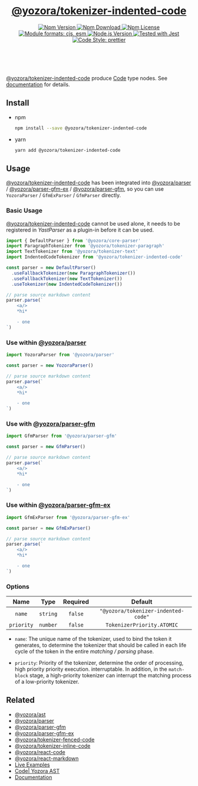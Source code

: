 <!-- :begin use tokenizer/banner -->

<header>
  <h1 align="center">
    <a href="https://github.com/yozorajs/yozora/tree/v2.3.9/tokenizers/indented-code#readme">@yozora/tokenizer-indented-code</a>
  </h1>
  <div align="center">
    <a href="https://www.npmjs.com/package/@yozora/tokenizer-indented-code">
      <img
        alt="Npm Version"
        src="https://img.shields.io/npm/v/@yozora/tokenizer-indented-code.svg"
      />
    </a>
    <a href="https://www.npmjs.com/package/@yozora/tokenizer-indented-code">
      <img
        alt="Npm Download"
        src="https://img.shields.io/npm/dm/@yozora/tokenizer-indented-code.svg"
      />
    </a>
    <a href="https://www.npmjs.com/package/@yozora/tokenizer-indented-code">
      <img
        alt="Npm License"
        src="https://img.shields.io/npm/l/@yozora/tokenizer-indented-code.svg"
      />
    </a>
    <a href="#install">
      <img
        alt="Module formats: cjs, esm"
        src="https://img.shields.io/badge/module_formats-cjs%2C%20esm-green.svg"
      />
    </a>
    <a href="https://github.com/nodejs/node">
      <img
        alt="Node.js Version"
        src="https://img.shields.io/node/v/@yozora/tokenizer-indented-code"
      />
    </a>
    <a href="https://github.com/facebook/jest">
      <img
        alt="Tested with Jest"
        src="https://img.shields.io/badge/tested_with-jest-9c465e.svg"
      />
    </a>
    <a href="https://github.com/prettier/prettier">
      <img
        alt="Code Style: prettier"
        src="https://img.shields.io/badge/code_style-prettier-ff69b4.svg?style=flat-square"
      />
    </a>
  </div>
</header>
<br/>

<!-- :end -->

[@yozora/tokenizer-indented-code] produce [Code][node-type] type nodes. See [documentation][docpage]
for details.

<!-- :begin use tokenizer/usage -->

## Install

- npm

  ```bash
  npm install --save @yozora/tokenizer-indented-code
  ```

- yarn

  ```bash
  yarn add @yozora/tokenizer-indented-code
  ```

## Usage

[@yozora/tokenizer-indented-code][] has been integrated into [@yozora/parser][] /
[@yozora/parser-gfm-ex][] / [@yozora/parser-gfm][], so you can use `YozoraParser` / `GfmExParser` /
`GfmParser` directly.

### Basic Usage

[@yozora/tokenizer-indented-code][] cannot be used alone, it needs to be registered in _YastParser_
as a plugin-in before it can be used.

```typescript {4,9}
import { DefaultParser } from '@yozora/core-parser'
import ParagraphTokenizer from '@yozora/tokenizer-paragraph'
import TextTokenizer from '@yozora/tokenizer-text'
import IndentedCodeTokenizer from '@yozora/tokenizer-indented-code'

const parser = new DefaultParser()
  .useFallbackTokenizer(new ParagraphTokenizer())
  .useFallbackTokenizer(new TextTokenizer())
  .useTokenizer(new IndentedCodeTokenizer())

// parse source markdown content
parser.parse(`
    <a/>
    *hi*

    - one
`)
```

### Use within [@yozora/parser][]

```typescript
import YozoraParser from '@yozora/parser'

const parser = new YozoraParser()

// parse source markdown content
parser.parse(`
    <a/>
    *hi*

    - one
`)
```

### Use with [@yozora/parser-gfm][]

```typescript
import GfmParser from '@yozora/parser-gfm'

const parser = new GfmParser()

// parse source markdown content
parser.parse(`
    <a/>
    *hi*

    - one
`)
```

### Use within [@yozora/parser-gfm-ex][]

```typescript
import GfmExParser from '@yozora/parser-gfm-ex'

const parser = new GfmExParser()

// parse source markdown content
parser.parse(`
    <a/>
    *hi*

    - one
`)
```

### Options

|    Name    |   Type   | Required |               Default               |
| :--------: | :------: | :------: | :---------------------------------: |
|   `name`   | `string` | `false`  | `"@yozora/tokenizer-indented-code"` |
| `priority` | `number` | `false`  |     `TokenizerPriority.ATOMIC`      |

- `name`: The unique name of the tokenizer, used to bind the token it generates, to determine the
  tokenizer that should be called in each life cycle of the token in the entire _matching / parsing_
  phase.

- `priority`: Priority of the tokenizer, determine the order of processing, high priority priority
  execution. interruptable. In addition, in the `match-block` stage, a high-priority tokenizer can
  interrupt the matching process of a low-priority tokenizer.

<!-- :end -->

## Related

- [@yozora/ast][]
- [@yozora/parser][]
- [@yozora/parser-gfm][]
- [@yozora/parser-gfm-ex][]
- [@yozora/tokenizer-fenced-code][]
- [@yozora/tokenizer-inline-code][]
- [@yozora/react-code][]
- [@yozora/react-markdown][]
- [Live Examples][live-examples]
- [Code| Yozora AST][node-type]
- [Documentation][docpage]

[node-type]: http://yozora.guanghechen.com/docs/package/ast#code

<!-- :begin use tokenizer/definitions -->

[live-examples]: https://yozora.guanghechen.com/docs/package/tokenizer-indented-code#live-examples
[docpage]: https://yozora.guanghechen.com/docs/package/tokenizer-indented-code
[homepage]: https://github.com/yozorajs/yozora/tree/v2.3.9/tokenizers/indented-code#readme
[gfm-spec]: https://github.github.com/gfm
[mdast-homepage]: https://github.com/syntax-tree/mdast
[@yozora/ast]: https://github.com/yozorajs/yozora/tree/v2.3.9/packages/ast#readme
[@yozora/ast-util]: https://github.com/yozorajs/yozora/tree/v2.3.9/packages/ast-util#readme
[@yozora/character]: https://github.com/yozorajs/yozora/tree/v2.3.9/packages/character#readme
[@yozora/eslint-config]:
  https://github.com/yozorajs/yozora/tree/release-2.x.x/packages/eslint-config#readme
[@yozora/core-parser]: https://github.com/yozorajs/yozora/tree/v2.3.9/packages/core-parser#readme
[@yozora/core-tokenizer]:
  https://github.com/yozorajs/yozora/tree/v2.3.9/packages/core-tokenizer#readme
[@yozora/invariant]: https://github.com/yozorajs/yozora/tree/v2.3.9/packages/invariant#readme
[@yozora/jest-for-tokenizer]:
  https://github.com/yozorajs/yozora/tree/release-2.x.x/packages/jest-for-tokenizer#readme
[@yozora/parser]: https://github.com/yozorajs/yozora/tree/v2.3.9/packages/parser#readme
[@yozora/parser-gfm]: https://github.com/yozorajs/yozora/tree/v2.3.9/packages/parser-gfm#readme
[@yozora/parser-gfm-ex]:
  https://github.com/yozorajs/yozora/tree/v2.3.9/packages/parser-gfm-ex#readme
[@yozora/template-tokenizer]:
  https://github.com/yozorajs/yozora/tree/release-2.x.x/packages/template-tokenizer#readme
[@yozora/tokenizer-admonition]:
  https://github.com/yozorajs/yozora/tree/v2.3.9/tokenizers/admonition#readme
[@yozora/tokenizer-autolink]:
  https://github.com/yozorajs/yozora/tree/v2.3.9/tokenizers/autolink#readme
[@yozora/tokenizer-autolink-extension]:
  https://github.com/yozorajs/yozora/tree/v2.3.9/tokenizers/autolink-extension#readme
[@yozora/tokenizer-blockquote]:
  https://github.com/yozorajs/yozora/tree/v2.3.9/tokenizers/blockquote#readme
[@yozora/tokenizer-break]: https://github.com/yozorajs/yozora/tree/v2.3.9/tokenizers/break#readme
[@yozora/tokenizer-definition]:
  https://github.com/yozorajs/yozora/tree/v2.3.9/tokenizers/definition#readme
[@yozora/tokenizer-delete]: https://github.com/yozorajs/yozora/tree/v2.3.9/tokenizers/delete#readme
[@yozora/tokenizer-ecma-import]:
  https://github.com/yozorajs/yozora/tree/v2.3.9/tokenizers/ecma-import#readme
[@yozora/tokenizer-emphasis]:
  https://github.com/yozorajs/yozora/tree/v2.3.9/tokenizers/emphasis#readme
[@yozora/tokenizer-fenced-block]:
  https://github.com/yozorajs/yozora/tree/v2.3.9/tokenizers/fenced-block#readme
[@yozora/tokenizer-fenced-code]:
  https://github.com/yozorajs/yozora/tree/v2.3.9/tokenizers/fenced-code#readme
[@yozora/tokenizer-footnote]:
  https://github.com/yozorajs/yozora/tree/v2.3.9/tokenizers/footnote#readme
[@yozora/tokenizer-footnote-definition]:
  https://github.com/yozorajs/yozora/tree/v2.3.9/tokenizers/footnote-definition#readme
[@yozora/tokenizer-footnote-reference]:
  https://github.com/yozorajs/yozora/tree/v2.3.9/tokenizers/footnote-reference#readme
[@yozora/tokenizer-heading]:
  https://github.com/yozorajs/yozora/tree/v2.3.9/tokenizers/heading#readme
[@yozora/tokenizer-html-block]:
  https://github.com/yozorajs/yozora/tree/v2.3.9/tokenizers/html-block#readme
[@yozora/tokenizer-html-inline]:
  https://github.com/yozorajs/yozora/tree/v2.3.9/tokenizers/html-inline#readme
[@yozora/tokenizer-image]: https://github.com/yozorajs/yozora/tree/v2.3.9/tokenizers/image#readme
[@yozora/tokenizer-image-reference]:
  https://github.com/yozorajs/yozora/tree/v2.3.9/tokenizers/image-reference#readme
[@yozora/tokenizer-indented-code]:
  https://github.com/yozorajs/yozora/tree/v2.3.9/tokenizers/indented-code#readme
[@yozora/tokenizer-inline-code]:
  https://github.com/yozorajs/yozora/tree/v2.3.9/tokenizers/inline-code#readme
[@yozora/tokenizer-inline-math]:
  https://github.com/yozorajs/yozora/tree/v2.3.9/tokenizers/inline-math#readme
[@yozora/tokenizer-link]: https://github.com/yozorajs/yozora/tree/v2.3.9/tokenizers/link#readme
[@yozora/tokenizer-link-reference]:
  https://github.com/yozorajs/yozora/tree/v2.3.9/tokenizers/link-reference#readme
[@yozora/tokenizer-list]: https://github.com/yozorajs/yozora/tree/v2.3.9/tokenizers/list#readme
[@yozora/tokenizer-math]: https://github.com/yozorajs/yozora/tree/v2.3.9/tokenizers/math#readme
[@yozora/tokenizer-paragraph]:
  https://github.com/yozorajs/yozora/tree/v2.3.9/tokenizers/paragraph#readme
[@yozora/tokenizer-setext-heading]:
  https://github.com/yozorajs/yozora/tree/v2.3.9/tokenizers/setext-heading#readme
[@yozora/tokenizer-table]: https://github.com/yozorajs/yozora/tree/v2.3.9/tokenizers/table#readme
[@yozora/tokenizer-text]: https://github.com/yozorajs/yozora/tree/v2.3.9/tokenizers/text#readme
[@yozora/tokenizer-thematic-break]:
  https://github.com/yozorajs/yozora/tree/v2.3.9/tokenizers/thematic-break#readme
[@yozora/react-admonition]:
  https://github.com/yozorajs/yozora-react/tree/main/packages/admonition#readme
[@yozora/react-blockquote]:
  https://github.com/yozorajs/yozora-react/tree/main/packages/blockquote#readme
[@yozora/react-break]: https://github.com/yozorajs/yozora-react/tree/main/packages/break#readme
[@yozora/react-delete]: https://github.com/yozorajs/yozora-react/tree/main/packages/delete#readme
[@yozora/react-emphasis]:
  https://github.com/yozorajs/yozora-react/tree/main/packages/emphasis#readme
[@yozora/react-code]: https://github.com/yozorajs/yozora-react/tree/main/packages/code#readme
[@yozora/react-code-live]:
  https://github.com/yozorajs/yozora-react/tree/main/packages/code-live#readme
[@yozora/react-footnote-definitions]:
  https://github.com/yozorajs/yozora-react/tree/main/packages/footnote-definitions#readme
[@yozora/react-footnote-reference]:
  https://github.com/yozorajs/yozora-react/tree/main/packages/footnote-reference#readme
[@yozora/react-heading]: https://github.com/yozorajs/yozora-react/tree/main/packages/heading#readme
[@yozora/react-image]: https://github.com/yozorajs/yozora-react/tree/main/packages/image#readme
[@yozora/react-inline-code]:
  https://github.com/yozorajs/yozora-react/tree/main/packages/inline-code#readme
[@yozora/react-inline-math]:
  https://github.com/yozorajs/yozora-react/tree/main/packages/inline-math#readme
[@yozora/react-link]: https://github.com/yozorajs/yozora-react/tree/main/packages/link#readme
[@yozora/react-list]: https://github.com/yozorajs/yozora-react/tree/main/packages/list#readme
[@yozora/react-list-item]:
  https://github.com/yozorajs/yozora-react/tree/main/packages/list-item#readme
[@yozora/react-markdown]:
  https://github.com/yozorajs/yozora-react/tree/main/packages/markdown#readme
[@yozora/react-math]: https://github.com/yozorajs/yozora-react/tree/main/packages/math#readme
[@yozora/react-paragraph]:
  https://github.com/yozorajs/yozora-react/tree/main/packages/paragraph#readme
[@yozora/react-strong]: https://github.com/yozorajs/yozora-react/tree/main/packages/strong#readme
[@yozora/react-table]: https://github.com/yozorajs/yozora-react/tree/main/packages/table#readme
[@yozora/react-text]: https://github.com/yozorajs/yozora-react/tree/main/packages/text#readme
[@yozora/react-thematic-break]:
  https://github.com/yozorajs/yozora-react/tree/main/packages/thematic-break#readme
[doc-live-examples/gfm]: https://yozora.guanghechen.com/docs/example/gfm
[doc-@yozora/ast]: https://yozora.guanghechen.com/docs/package/ast
[doc-@yozora/ast-util]: https://yozora.guanghechen.com/docs/package/ast-util
[doc-@yozora/core-parser]: https://yozora.guanghechen.com/docs/package/core-parser
[doc-@yozora/core-tokenizer]: https://yozora.guanghechen.com/docs/package/core-tokenizer
[doc-@yozora/parser]: https://yozora.guanghechen.com/docs/package/parser
[doc-@yozora/parser-gfm]: https://yozora.guanghechen.com/docs/package/parser-gfm
[doc-@yozora/parser-gfm-ex]: https://yozora.guanghechen.com/docs/package/parser-gfm-ex
[doc-@yozora/tokenizer-admonition]: https://yozora.guanghechen.com/docs/package/tokenizer-admonition
[doc-@yozora/tokenizer-autolink]: https://yozora.guanghechen.com/docs/package/tokenizer-autolink
[doc-@yozora/tokenizer-autolink-extension]:
  https://yozora.guanghechen.com/docs/package/tokenizer-autolink-extension
[doc-@yozora/tokenizer-blockquote]: https://yozora.guanghechen.com/docs/package/tokenizer-blockquote
[doc-@yozora/tokenizer-break]: https://yozora.guanghechen.com/docs/package/tokenizer-break
[doc-@yozora/tokenizer-delete]: https://yozora.guanghechen.com/docs/package/tokenizer-delete
[doc-@yozora/tokenizer-emphasis]: https://yozora.guanghechen.com/docs/package/tokenizer-emphasis
[doc-@yozora/tokenizer-fenced-code]:
  https://yozora.guanghechen.com/docs/package/tokenizer-fenced-code
[doc-@yozora/tokenizer-heading]: https://yozora.guanghechen.com/docs/package/tokenizer-heading
[doc-@yozora/tokenizer-html-block]: https://yozora.guanghechen.com/docs/package/tokenizer-html-block
[doc-@yozora/tokenizer-html-inline]:
  https://yozora.guanghechen.com/docs/package/tokenizer-html-inline
[doc-@yozora/tokenizer-image]: https://yozora.guanghechen.com/docs/package/tokenizer-image
[doc-@yozora/tokenizer-image-reference]:
  https://yozora.guanghechen.com/docs/package/tokenizer-image-reference
[doc-@yozora/tokenizer-indented-code]:
  https://yozora.guanghechen.com/docs/package/tokenizer-indented-code
[doc-@yozora/tokenizer-inline-code]:
  https://yozora.guanghechen.com/docs/package/tokenizer-inline-code
[doc-@yozora/tokenizer-inline-math]:
  https://yozora.guanghechen.com/docs/package/tokenizer-inline-math
[doc-@yozora/tokenizer-link]: https://yozora.guanghechen.com/docs/package/tokenizer-link
[doc-@yozora/tokenizer-definition]: https://yozora.guanghechen.com/docs/package/tokenizer-definition
[doc-@yozora/tokenizer-link-reference]:
  https://yozora.guanghechen.com/docs/package/tokenizer-link-reference
[doc-@yozora/tokenizer-list]: https://yozora.guanghechen.com/docs/package/tokenizer-list
[doc-@yozora/tokenizer-math]: https://yozora.guanghechen.com/docs/package/tokenizer-math
[doc-@yozora/tokenizer-paragraph]: https://yozora.guanghechen.com/docs/package/tokenizer-paragraph
[doc-@yozora/tokenizer-setext-heading]:
  https://yozora.guanghechen.com/docs/package/tokenizer-setext-heading
[doc-@yozora/tokenizer-table]: https://yozora.guanghechen.com/docs/package/tokenizer-table
[doc-@yozora/tokenizer-text]: https://yozora.guanghechen.com/docs/package/tokenizer-text
[doc-@yozora/tokenizer-thematic-break]:
  https://yozora.guanghechen.com/docs/package/tokenizer-thematic-break
[doc-@yozora/jest-for-tokenizer]: https://yozora.guanghechen.com/docs/package/jest-for-tokenizer
[doc-@yozora/parser-gfm]: https://yozora.guanghechen.com/docs/package/parser-gfm
[gfm-atx-heading]: https://github.github.com/gfm/#atx-heading
[gfm-autolink]: https://github.github.com/gfm/#autolinks
[gfm-autolink-extension]: https://github.github.com/gfm/#autolinks-extension-
[gfm-blockquote]: https://github.github.com/gfm/#block-quotes
[gfm-bullet-list]: https://github.github.com/gfm/#bullet-list
[gfm-delete]: https://github.github.com/gfm/#strikethrough-extension-
[gfm-emphasis]: https://github.github.com/gfm/#can-open-emphasis
[gfm-fenced-code]: https://github.github.com/gfm/#fenced-code-block
[gfm-hard-line-break]: https://github.github.com/gfm/#hard-line-break
[gfm-html-block]: https://github.github.com/gfm/#html-block
[gfm-html-inline]: https://github.github.com/gfm/#raw-html
[gfm-image]: https://github.github.com/gfm/#images
[gfm-image-reference]: https://github.github.com/gfm/#example-590
[gfm-indented-code]: https://github.github.com/gfm/#indented-code-block
[gfm-inline-code]: https://github.github.com/gfm/#code-span
[gfm-link]: https://github.github.com/gfm/#inline-link
[gfm-definition]: https://github.github.com/gfm/#link-reference-definition
[gfm-link-reference]: https://github.github.com/gfm/#reference-link
[gfm-list]: https://github.github.com/gfm/#lists
[gfm-list-item]: https://github.github.com/gfm/#list-items
[gfm-list-task-item]: https://github.github.com/gfm/#task-list-items-extension-
[gfm-paragraph]: https://github.github.com/gfm/#paragraph
[gfm-setext-heading]: https://github.github.com/gfm/#setext-heading
[gfm-soft-line-break]: https://github.github.com/gfm/#soft-line-breaks
[gfm-strong]: https://github.github.com/gfm/#can-open-strong-emphasis
[gfm-tab]: https://github.github.com/gfm/#tabs
[gfm-table]: https://github.github.com/gfm/#table
[gfm-text]: https://github.github.com/gfm/#soft-line-breaks
[gfm-thematic-break]: https://github.github.com/gfm/#thematic-break

<!-- :end -->
